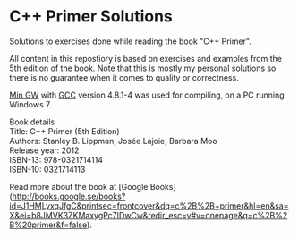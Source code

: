 C++ Primer Solutions
====================

Solutions to exercises done while reading the book "C++ Primer".  

All content in this repostiory is based on exercises and examples from the 5th edition of the book. Note that this is mostly my personal solutions so there is no guarantee when it comes to quality or correctness.  

[Min GW](http://www.mingw.org/) with [GCC](https://gcc.gnu.org/) version 4.8.1-4 was used for compiling, on a PC running Windows 7.  

Book details  
Title: C++ Primer (5th Edition)  
Authors: Stanley B. Lippman, Josée Lajoie, Barbara Moo  
Release year: 2012  
ISBN-13: 978-0321714114  
ISBN-10: 0321714113   

Read more about the book at [Google Books] (http://books.google.se/books?id=J1HMLyxqJfgC&printsec=frontcover&dq=c%2B%2B+primer&hl=en&sa=X&ei=b8JMVK3ZKMaxygPc7IDwCw&redir_esc=y#v=onepage&q=c%2B%2B%20primer&f=false).


